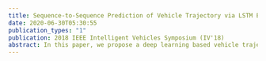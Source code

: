 ```yaml
---
title: Sequence-to-Sequence Prediction of Vehicle Trajectory via LSTM Encoder-Decoder Architecture
date: 2020-06-30T05:30:55
publication_types: "1"
publication: 2018 IEEE Intelligent Vehicles Symposium (IV'18)
abstract: In this paper, we propose a deep learning based vehicle trajectory prediction technique which can generate the future trajectory sequence of surrounding vehicles in real time. We employ the encoder-decoder architecture which analyzes the pattern underlying in the past trajectory using the long short-term memory (LSTM) based encoder and generates the future trajectory sequence using the LSTM based decoder. This structure produces the K most likely trajectory candidates over occupancy grid map by employing the beam search technique which keeps the K locally best candidates from the decoder output. The experiments conducted on highway traffic scenarios show that the prediction accuracy of the proposed method is significantly higher than the conventional trajectory prediction techniques.
---
```

